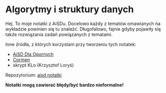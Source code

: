 # Algorytmy i struktury danych

Hej. To moje notatki z AiSDu. Docelowo każdy z tematów omawianych na wykładzie powinien się tu znaleźć. Długofalowo, fajnie gdyby pojawiły się także rozwiązania zadań powiązanych z tematami.

Inne źródła, z których korzystam przy tworzeniu tych notatek:

-   [AiSD Dla Opornych](https://github.com/Ph0enixKM/AiSD-Dla-Opornych)
-   [Cormen](https://lubimyczytac.pl/ksiazka/146862/wprowadzenie-do-algorytmow)
-   skrypt KLo (Krzysztof Loryś)

Repozytorium: [aisd notatki](https://github.com/const-dominik/aisd-notatki)

**Notatki mogą zawierać błędy/być bardzo nieformalne!**
